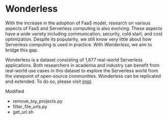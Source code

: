 # Wonderless
With the increase in the adoption of FaaS model, 
research on various aspects of FaaS and Serverless 
computing is also evolving. These aspects have a wide 
variety including communication, security, cold start, 
and cost optimization. Despite its popularity, we still 
know very little about how Serverless computing is used 
in practice. With *Wonderless*, we aim to bridge this gap.

Wonderless is a dataset consisting of 1,877 real-world 
Serverless applications. Both researchers in academia 
and industry can benefit from real-world use cases in 
this dataset to explore the Serverless world from 
the viewpoint of open-source communities. Wonderless 
can be replicated and extended. To do so, please 
visit [impl](https://github.com/allprojects/wonderless/tree/master/impl).


Modified
- remove_toy_projects.py
- filter_file_urls.py
- get_url.sh